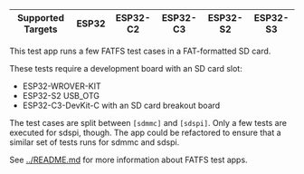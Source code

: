 | Supported Targets | ESP32 | ESP32-C2 | ESP32-C3 | ESP32-S2 | ESP32-S3 |
| ----------------- | ----- | -------- | -------- | -------- | -------- |

This test app runs a few FATFS test cases in a FAT-formatted SD card.

These tests require a development board with an SD card slot:

* ESP32-WROVER-KIT
* ESP32-S2 USB_OTG
* ESP32-C3-DevKit-C with an SD card breakout board

The test cases are split between `[sdmmc]` and `[sdspi]`. Only a few tests are executed for sdspi, though. The app could be refactored to ensure that a similar set of tests runs for sdmmc and sdspi.

See [../README.md](../README.md) for more information about FATFS test apps.
